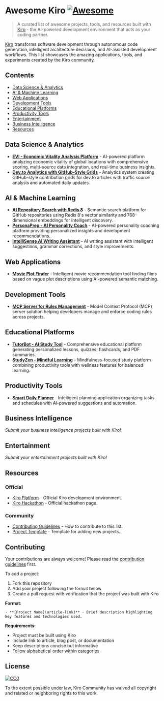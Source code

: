 # Awesome Kiro [![Awesome](https://awesome.re/badge.svg)](https://awesome.re)

> A curated list of awesome projects, tools, and resources built with [Kiro](https://kiro.dev) - the AI-powered development environment that acts as your coding partner.

[Kiro](https://kiro.dev) transforms software development through autonomous code generation, intelligent architecture decisions, and AI-assisted development workflows. This list showcases the amazing applications, tools, and experiments created by the Kiro community.

## Contents

- [Data Science & Analytics](#data-science--analytics)
- [AI & Machine Learning](#ai--machine-learning)
- [Web Applications](#web-applications)
- [Development Tools](#development-tools)
- [Educational Platforms](#educational-platforms)
- [Productivity Tools](#productivity-tools)
- [Entertainment](#entertainment)
- [Business Intelligence](#business-intelligence)
- [Resources](#resources)

## Data Science & Analytics

- **[EVI - Economic Vitality Analysis Platform](https://dev.to/kirodotdev/building-evi-an-ai-powered-economic-vitality-analysis-platform-with-kiro-4fch)** - AI-powered platform analyzing economic vitality of global locations with comprehensive scoring, multi-source data integration, and real-time business insights.
- **[Dev.to Analytics with GitHub-Style Grids](https://dev.to/kirodotdev/building-github-style-contribution-grids-for-devto-articles-with-ai-3fpn)** - Analytics system creating GitHub-style contribution grids for dev.to articles with traffic source analysis and automated daily updates.

## AI & Machine Learning

- **[AI Repository Search with Redis 8](https://dev.to/kirodotdev/building-an-ai-powered-repository-search-with-redis-8-vector-similarity-50pp)** - Semantic search platform for GitHub repositories using Redis 8's vector similarity and 768-dimensional embeddings for intelligent discovery.
- **[PersonaPrep - AI Personality Coach](https://dev.to/kirodotdev/building-personaprep-an-ai-personality-coach-with-kiro-8mn)** - AI-powered personality coaching platform providing personalized insights and development recommendations.
- **[IntelliSense AI Writing Assistant](https://dev.to/kirodotdev/building-intellisense-ai-writing-assistant-how-kiro-transformed-my-development-journey-1lg4)** - AI writing assistant with intelligent suggestions, grammar corrections, and style improvements.

## Web Applications

- **[Movie Plot Finder](https://dev.to/kirodotdev/i-built-a-movie-plot-finder-using-kiro-1f06)** - Intelligent movie recommendation tool finding films based on vague plot descriptions using AI-powered semantic matching.

## Development Tools

- **[MCP Server for Rules Management](https://dev.to/kirodotdev/building-an-mcp-server-that-solves-every-developers-rules-management-problem-o86)** - Model Context Protocol (MCP) server solution helping developers manage and enforce coding rules across projects.

## Educational Platforms

- **[TutorBot - AI Study Tool](https://dev.to/kirodotdev/how-i-built-tutorbot-with-kiro-an-ai-powered-study-tool-for-students-and-self-learners-3f85)** - Comprehensive educational platform generating personalized lessons, quizzes, flashcards, and PDF summaries.
- **[StudyZen - Mindful Learning](https://dev.to/kirodotdev/studyzen-built-using-kiro-2p7i)** - Mindfulness-focused study platform combining productivity tools with wellness features for balanced learning.

## Productivity Tools

- **[Smart Daily Planner](https://dev.to/kirodotdev/how-i-built-a-smart-daily-planner-using-kiro-in-a-day-kmi)** - Intelligent planning application organizing tasks and schedules with AI-powered suggestions and automation.

## Business Intelligence

*Submit your business intelligence projects built with Kiro!*

## Entertainment

*Submit your entertainment projects built with Kiro!*

## Resources

### Official

- [Kiro Platform](https://kiro.dev) - Official Kiro development environment.
- [Kiro Hackathon](https://kiro.devpost.com/) - Official hackathon page.

### Community

- [Contributing Guidelines](CONTRIBUTING.md) - How to contribute to this list.
- [Project Template](CONTRIBUTING.md#project-template) - Template for adding new projects.

## Contributing

Your contributions are always welcome! Please read the [contribution guidelines](CONTRIBUTING.md) first.

To add a project:

1. Fork this repository
2. Add your project following the format below
3. Create a pull request with verification that the project was built with Kiro

**Format:**
```
- **[Project Name](article-link)** - Brief description highlighting key features and technologies used.
```

**Requirements:**
- Project must be built using Kiro
- Include link to article, blog post, or documentation
- Keep descriptions concise but informative
- Follow alphabetical order within categories

## License

[![CC0](https://mirrors.creativecommons.org/presskit/buttons/88x31/svg/cc-zero.svg)](https://creativecommons.org/publicdomain/zero/1.0)

To the extent possible under law, Kiro Community has waived all copyright and related or neighboring rights to this work.